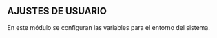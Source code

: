 ## AJUSTES DE USUARIO

En este módulo se configuran las variables para el entorno del sistema.























